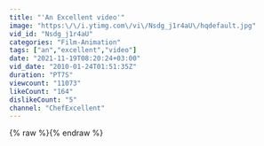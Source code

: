 ```yaml
---
title: "'An Excellent video'"
image: "https:\/\/i.ytimg.com\/vi\/Nsdg_j1r4aU\/hqdefault.jpg"
vid_id: "Nsdg_j1r4aU"
categories: "Film-Animation"
tags: ["an","excellent","video"]
date: "2021-11-19T08:20:24+03:00"
vid_date: "2010-01-24T01:51:35Z"
duration: "PT7S"
viewcount: "11073"
likeCount: "164"
dislikeCount: "5"
channel: "ChefExcellent"
---
```

{% raw %}{% endraw %}
